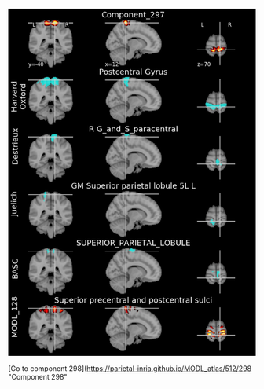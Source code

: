


![297](preliminary/297.jpg "Component 297")

[Go to component 298](https://parietal-inria.github.io/MODL_atlas/512/298 "Component 298"
